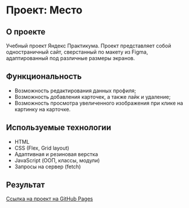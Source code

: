 # Проект: Место

## О проекте
Учебный проект Яндекс Практикума. Проект представляет собой одностраничный сайт, сверстанный по макету из Figma, адаптированный под различные размеры экранов.

## Функциональность
* Возможность редактирования данных профиля;
* Возможность добавления карточек, а также лайк и удаление;
* Возможность просмотра увеличенного изображения при клике на картинку на карточке.

## Используемые технологии  
* HTML
* CSS (Flex, Grid layout)  
* Адаптивная и резиновая верстка
* JavaScript (ООП, классы, модули)
* Запросы на сервер (fetch) 

## Результат  
[Ссылка на проект на GitHub Pages](https://ekaterinahubkina.github.io/mesto/index.html)

